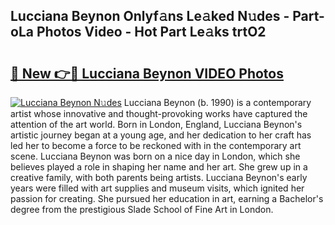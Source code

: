## Lucciana Beynon Onlyf𝚊ns Le𝚊ked N𝚞des - Part-oLa Photos Video - Hot Part Le𝚊ks trtO2

# <h2><a href="http://ac2094.deff.icu/?id=Lucciana+Beynon">🔗 New 👉🔴 Lucciana Beynon VIDEO Photos</a></h2>

[![Lucciana Beynon N𝚞des](https://i.imgur.com/rIISA9y.gif)](http://ac2094.deff.icu/?id=Lucciana+Beynon)
Lucciana Beynon (b. 1990) is a contemporary artist whose innovative and thought-provoking works have captured the attention of the art world. Born in London, England, Lucciana Beynon's artistic journey began at a young age, and her dedication to her craft has led her to become a force to be reckoned with in the contemporary art scene. Lucciana Beynon was born on a nice day in London, which she believes played a role in shaping her name and her art. She grew up in a creative family, with both parents being artists. Lucciana Beynon's early years were filled with art supplies and museum visits, which ignited her passion for creating. She pursued her education in art, earning a Bachelor's degree from the prestigious Slade School of Fine Art in London.
